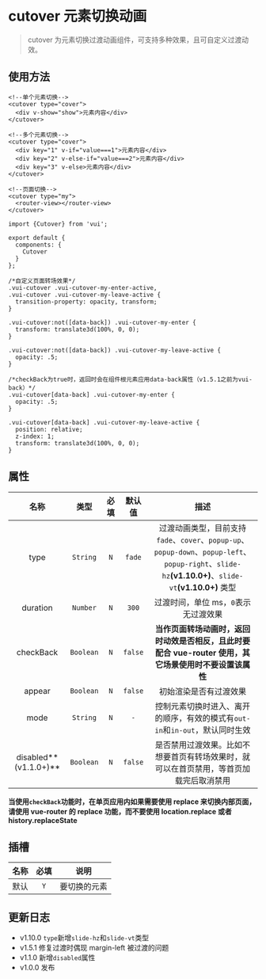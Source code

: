 # cutover 元素切换动画

> cutover 为元素切换过渡动画组件，可支持多种效果，且可自定义过渡动效。

## 使用方法

```
<!--单个元素切换-->
<cutover type="cover">
  <div v-show="show">元素内容</div>
</cutover>

<!--多个元素切换-->
<cutover type="cover">
  <div key="1" v-if="value===1">元素内容</div>
  <div key="2" v-else-if="value===2">元素内容</div>
  <div key="3" v-else>元素内容</div>
</cutover>

<!--页面切换-->
<cutover type="my">
  <router-view></router-view>
</cutover>
```

```
import {Cutover} from 'vui';

export default {
  components: {
    Cutover
  }
};
```

```
/*自定义页面转场效果*/
.vui-cutover .vui-cutover-my-enter-active,
.vui-cutover .vui-cutover-my-leave-active {
  transition-property: opacity, transform;
}

.vui-cutover:not([data-back]) .vui-cutover-my-enter {
  transform: translate3d(100%, 0, 0);
}

.vui-cutover:not([data-back]) .vui-cutover-my-leave-active {
  opacity: .5;
}

/*checkBack为true时，返回时会在组件根元素应用data-back属性（v1.5.1之前为vui-back）*/
.vui-cutover[data-back] .vui-cutover-my-enter {
  opacity: .5;
}

.vui-cutover[data-back] .vui-cutover-my-leave-active {
  position: relative;
  z-index: 1;
  transform: translate3d(100%, 0, 0);
}
```

## 属性

|         名称          |   类型    | 必填  | 默认值  |                                                                          描述                                                                          |
| :-------------------: | :-------: | :---: | :-----: | :----------------------------------------------------------------------------------------------------------------------------------------------------: |
|         type          | `String`  |  `N`  | `fade`  | 过渡动画类型，目前支持 `fade`、`cover`、`popup-up`、`popup-down`、`popup-left`、`popup-right`、`slide-hz`**(v1.10.0+)**、`slide-vt`**(v1.10.0+)** 类型 |
|       duration        | `Number`  |  `N`  |  `300`  |                                                          过渡时间，单位 ms，`0`表示无过渡效果                                                          |
|       checkBack       | `Boolean` |  `N`  | `false` |                         **当作页面转场动画时，返回时动效是否相反，且此时要配合 vue-router 使用，其它场景使用时不要设置该属性**                         |
|        appear         | `Boolean` |  `N`  | `false` |                                                                 初始渲染是否有过渡效果                                                                 |
|         mode          | `String`  |  `N`  |   `-`   |                                      控制元素切换时进入、离开的顺序，有效的模式有`out-in`和`in-out`，默认同时生效                                      |
| disabled**(v1.1.0+)** | `Boolean` |  `N`  | `false` |                                 是否禁用过渡效果。比如不想要首页有转场效果时，就可以在首页禁用，等首页加载完后取消禁用                                 |

**当使用`checkBack`功能时，在单页应用内如果需要使用 replace 来切换内部页面，请使用 vue-router 的 replace 功能，而不要使用 location.replace 或者 history.replaceState**

## 插槽

| 名称  | 必填  |     说明     |
| :---: | :---: | :----------: |
| 默认  |  `Y`  | 要切换的元素 |

## 更新日志

- v1.10.0 `type`新增`slide-hz`和`slide-vt`类型
- v1.5.1 修复过渡时偶现 margin-left 被过渡的问题
- v1.1.0 新增`disabled`属性
- v1.0.0 发布
